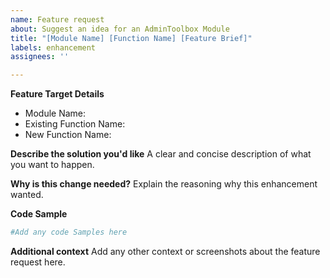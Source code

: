 ```yaml
---
name: Feature request
about: Suggest an idea for an AdminToolbox Module
title: "[Module Name] [Function Name] [Feature Brief]"
labels: enhancement
assignees: ''

---
```


**Feature Target Details**
- Module Name:
- Existing Function Name:
- New Function Name:

**Describe the solution you'd like**
A clear and concise description of what you want to happen.

**Why is this change needed?**
Explain the reasoning why this enhancement wanted.

**Code Sample**
```PowerShell
#Add any code Samples here
```

**Additional context**
Add any other context or screenshots about the feature request here.

